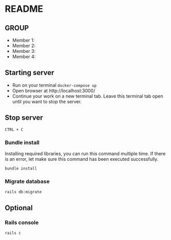# README

## GROUP <add-group-name>

- Member 1: <Nguyen-Thuy-Anh>
- Member 2: <Pham-Duc-Hung>
- Member 3: <Luu-Ha-Linh>
- Member 4: <Chu-Thi-Ngoc-Diep>

## Starting server

- Run on your terminal `docker-compose up`
- Open browser at http://localhost:3000/
- Continue your work on a new terminal tab. Leave this terminal tab open until you want to stop the server.

## Stop server

`CTRL + C`

### Bundle install
Installing required libraries, you can run this command multiple time. If there is an error, let make sure this command has been executed successfully.

`bundle install`

### Migrate database

`rails db:migrate`

## Optional

### Rails console

`rails c`
